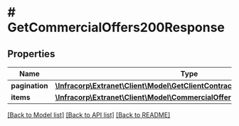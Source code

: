 # # GetCommercialOffers200Response

## Properties

Name | Type | Description | Notes
------------ | ------------- | ------------- | -------------
**pagination** | [**\Infracorp\Extranet\Client\Model\GetClientContracts200ResponsePagination**](GetClientContracts200ResponsePagination.md) |  | [optional]
**items** | [**\Infracorp\Extranet\Client\Model\CommercialOffer[]**](CommercialOffer.md) |  | [optional]

[[Back to Model list]](../../README.md#models) [[Back to API list]](../../README.md#endpoints) [[Back to README]](../../README.md)
